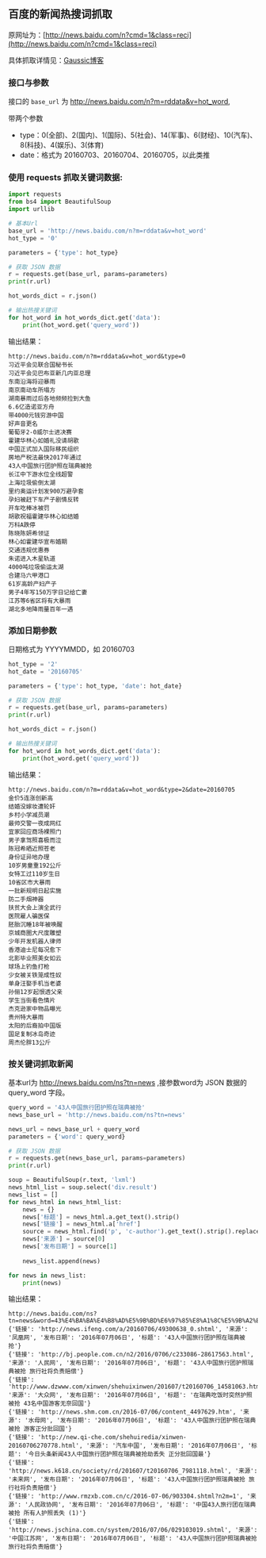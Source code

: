 ## 百度的新闻热搜词抓取

原网址为：[http://news.baidu.com/n?cmd=1&class=reci](http://news.baidu.com/n?cmd=1&class=reci)

具体抓取详情见：[Gaussic博客](http://my.oschina.net/gaussik/blog/707998)


### 接口与参数

接口的 `base_url` 为 http://news.baidu.com/n?m=rddata&v=hot_word,

带两个参数

- type：0(全部)、2(国内)、1(国际)、5(社会)、14(军事)、6(财经)、10(汽车)、8(科技)、4(娱乐)、3(体育)
- date：格式为 20160703、20160704、20160705，以此类推

### 使用 requests 抓取关键词数据:

```python
import requests
from bs4 import BeautifulSoup
import urllib

# 基本Url
base_url = 'http://news.baidu.com/n?m=rddata&v=hot_word'
hot_type = '0'

parameters = {'type': hot_type}

# 获取 JSON 数据
r = requests.get(base_url, params=parameters)
print(r.url)

hot_words_dict = r.json()

# 输出热搜关键词
for hot_word in hot_words_dict.get('data'):
    print(hot_word.get('query_word'))
```

输出结果：

```
http://news.baidu.com/n?m=rddata&v=hot_word&type=0
习近平会见联合国秘书长
习近平会见巴布亚新几内亚总理
东南沿海将迎暴雨
南京南动车所塌方
湖南暴雨过后各地频频捡到大鱼
6.6亿造诺亚方舟
带4000元钱穷游中国
好声音更名
葡萄牙2-0威尔士进决赛
霍建华林心如婚礼没请胡歌
中国正式加入国际移民组织
房地产税法最快2017年通过
43人中国旅行团护照在瑞典被抢
长江中下游水位全线超警
上海垃圾偷倒太湖
里约奥运计划发900万避孕套
孕妇被赶下车产子剧情反转
开车吃棒冰被罚
胡歌祝福霍建华林心如结婚
万科A跌停
陈晓陈妍希领证
林心如霍建华宣布婚期
交通违规优惠券
朱诺进入木星轨道
4000吨垃圾偷运太湖
合建马六甲港口
61岁高龄产妇产子
男子4年写150万字日记给亡妻
江苏等6省区将有大暴雨
湖北多地降雨量百年一遇
```

### 添加日期参数

日期格式为 YYYYMMDD，如 20160703

```python
hot_type = '2'
hot_date = '20160705'

parameters = {'type': hot_type, 'date': hot_date}

# 获取 JSON 数据
r = requests.get(base_url, params=parameters)
print(r.url)

hot_words_dict = r.json()

# 输出热搜关键词
for hot_word in hot_words_dict.get('data'):
    print(hot_word.get('query_word'))
```

输出结果：

```
http://news.baidu.com/n?m=rddata&v=hot_word&type=2&date=20160705
金价5连涨创新高
结婚没嫁妆遭轮奸
乡村小学减员潮
最帅交警一夜成网红
宜家回应商场裸照门
男子拿驾照喜极而泣
陈冠希晒近照苍老
身份证异地办理
10岁男童重192公斤
女特工过110岁生日
10省区市大暴雨
一批新规明日起实施
防二手烟神器
扶贫大会上演全武行
医院雇人骗医保
胚胎沉睡18年被唤醒
京城商圈大尺度雕塑
少年开发机器人律师
香港迪士尼每况愈下
北影毕业照美女如云
球场上钓鱼打枪
少女被关铁笼成性奴
单身汪娶手机当老婆
孙俪12岁起恨透父亲
学生当街看色情片
杰克逊家中物品曝光
贵州特大暴雨
太阳的后裔拍中国版
国足复制冰岛奇迹
周杰伦胖13公斤
```

### 按关键词抓取新闻

基本url为 http://news.baidu.com/ns?tn=news ,接参数word为 JSON 数据的 query_word 字段。

```python
query_word = '43人中国旅行团护照在瑞典被抢'    
news_base_url = 'http://news.baidu.com/ns?tn=news'

news_url = news_base_url + query_word
parameters = {'word': query_word}

# 获取 JSON 数据
r = requests.get(news_base_url, params=parameters)
print(r.url)

soup = BeautifulSoup(r.text, 'lxml')
news_html_list = soup.select('div.result')
news_list = []
for news_html in news_html_list:
    news = {}
    news['标题'] = news_html.a.get_text().strip()
    news['链接'] = news_html.a['href']
    source = news_html.find('p', 'c-author').get_text().strip().replace('\xa0\xa0', ' ').split(' ')
    news['来源'] = source[0]
    news['发布日期'] = source[1]
    
    news_list.append(news)

for news in news_list:
    print(news)
```

输出结果：

```
http://news.baidu.com/ns?tn=news&word=43%E4%BA%BA%E4%B8%AD%E5%9B%BD%E6%97%85%E8%A1%8C%E5%9B%A2%E6%8A%A4%E7%85%A7%E5%9C%A8%E7%91%9E%E5%85%B8%E8%A2%AB%E6%8A%A2
{'链接': 'http://news.ifeng.com/a/20160706/49300638_0.shtml', '来源': '凤凰网', '发布日期': '2016年07月06日', '标题': '43人中国旅行团护照在瑞典被抢'}
{'链接': 'http://bj.people.com.cn/n2/2016/0706/c233086-28617563.html', '来源': '人民网', '发布日期': '2016年07月06日', '标题': '43人中国旅行团护照瑞典被抢 旅行社将负责赔偿'}
{'链接': 'http://www.dzwww.com/xinwen/shehuixinwen/201607/t20160706_14581063.htm', '来源': '大众网', '发布日期': '2016年07月06日', '标题': '在瑞典吃饭时突然护照被抢 43名中国游客无奈回国'}
{'链接': 'http://news.shm.com.cn/2016-07/06/content_4497629.htm', '来源': '水母网', '发布日期': '2016年07月06日', '标题': '43人中国旅行团护照在瑞典被抢 游客正分批回国'}
{'链接': 'http://new.qi-che.com/shehuiredia/xinwen-20160706270778.html', '来源': '汽车中国', '发布日期': '2016年07月06日', '标题': '今日头条新闻43人中国旅行团护照在瑞典被抢劫丢失 正分批回国最'}
{'链接': 'http://news.k618.cn/society/rd/201607/t20160706_7981118.html', '来源': '未来网', '发布日期': '2016年07月06日', '标题': '43人中国旅行团护照瑞典被抢 旅行社将负责赔偿'}
{'链接': 'http://www.rmzxb.com.cn/c/2016-07-06/903304.shtml?n2m=1', '来源': '人民政协网', '发布日期': '2016年07月06日', '标题': '中国43人旅行团在瑞典被抢 所有人护照丢失 (1)'}
{'链接': 'http://news.jschina.com.cn/system/2016/07/06/029103019.shtml', '来源': '中国江苏网', '发布日期': '2016年07月06日', '标题': '43人中国旅行团护照瑞典被抢 旅行社将负责赔偿'}
```
